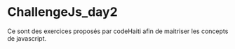 # ChallengeJs_day2
Ce sont des exercices proposés par codeHaiti afin de maitriser les concepts de javascript.

